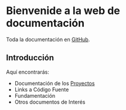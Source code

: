 # Bienvenide a la web de documentación

Toda la documentación en [GitHub](https://github.com/Centro-de-Estudios-Legales-y-Sociales/).

## Introducción
Aquí encontrarás:  

* Documentación de los [Proyectos](./sistemas.md)
* Links a Código Fuente  
* Fundamentación  
* Otros documentos de Interés 
